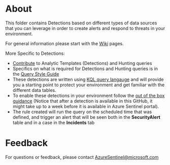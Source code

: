 # About

This folder contains Detections based on different types of data sources that you can leverage in order to create alerts and respond to threats in your environment.

For general information please start with the [Wiki](https://github.com/Azure/Azure-Sentinel/wiki) pages.

More Specific to Detections:
* [Contribute](https://github.com/Azure/Azure-Sentinel/wiki/Contribute-to-Sentinel-GitHub-Community-of-Queries) to Analytic Templates (Detections) and Hunting queries
* Specifics on what is required for Detections and Hunting queries is in the [Query Style Guide](https://github.com/Azure/Azure-Sentinel/wiki/Query-Style-Guide)
* These detections are written using [KQL query langauge](https://docs.microsoft.com/azure/kusto/query/index) and will provide you a starting point to protect your environment and get familiar with the different data tables.
* To enable these detections in your environment follow the [out of the box guidance](https://docs.microsoft.com/azure/sentinel/tutorial-detect-threats-built-in) (Notice that after a detection is available in this GitHub, it might take up to a week before it is available in Azure Sentinel portal).
* The rule created will run the query on the scheduled time that was defined, and trigger an alert that will be seen both in the **SecurityAlert** table and in a case in the **Incidents** tab

# Feedback
For questions or feedback, please contact AzureSentinel@microsoft.com
